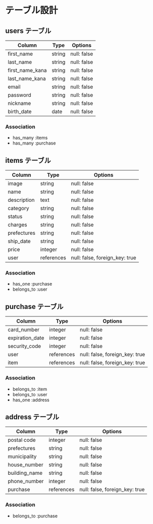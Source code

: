 # テーブル設計

## users テーブル

| Column         | Type   | Options     |
| -------------- | ------ | ----------- |
| first_name     | string | null: false |
| last_name      | string | null: false |
| first_name_kana| string | null: false |
| last_name_kana | string | null: false |
| email          | string | null: false |
| password       | string | null: false |
| nickname       | string | null: false |
| birth_date     | date   | null: false |

### Association

- has_many :items
- has_many :purchase

## items テーブル

| Column         | Type       | Options                        |
| -------------- | ---------- | ------------------------------ |
| image          | string     | null: false                    |
| name           | string     | null: false                    |
| description    | text       | null: false                    |
| category       | string     | null: false                    |
| status         | string     | null: false                    |
| charges        | string     | null: false                    |
| prefectures    | string     | null: false                    |
| ship_date      | string     | null: false                    |
| price          | integer    | null: false                    |
| user           | references | null: false, foreign_key: true |

### Association

- has_one :purchase
- belongs_to :user

## purchase テーブル

| Column          | Type         | Options                        |
| --------------  | ------------ | ------------------------------ |
| card_number     | integer      | null: false                    |
| expiration_date | integer      | null: false                    |
| security_code   | integer      | null: false                    |
| user            | references   | null: false, foreign_key: true |
| item            | references   | null: false, foreign_key: true |

### Association

- belongs_to :item
- belongs_to :user
- has_one :address

## address テーブル

| Column          | Type         | Options                        |
| --------------- | ------------ | ------------------------------ |
| postal code     | integer      | null: false                    |
| prefectures     | string       | null: false                    |
| municipality    | string       | null: false                    |
| house_number    | string       | null: false                    |
| building_name   | string       | null: false                    |
| phone_number    | integer      | null: false                    |
| purchase        | references   | null: false, foreign_key: true |

### Association

- belongs_to :purchase